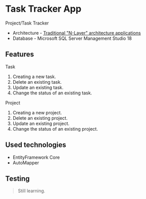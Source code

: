 # Task Tracker App


Project/Task Tracker

- Architecture - [Traditional "N-Layer" architecture applications](https://docs.microsoft.com/en-us/dotnet/architecture/modern-web-apps-azure/common-web-application-architectures#traditional-n-layer-architecture-applications)
- Database - Microsoft SQL Server Management Studio 18

## Features
Task
1. Creating a new task.
2. Delete an existing task.
3. Update an existing task.
4. Change the status of an existing task.

Project
1. Creating a new project.
2. Delete an existing project.
3. Update an existing project.
4. Change the status of an existing project.

## Used technologies
- EntityFramework Core
- AutoMapper

## Testing
> Still learning.
